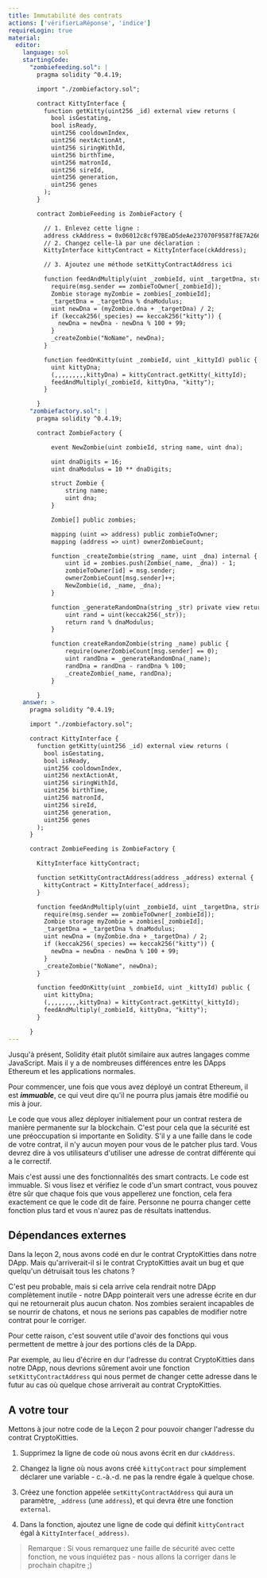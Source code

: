 ```yaml
---
title: Immutabilité des contrats
actions: ['vérifierLaRéponse', 'indice']
requireLogin: true
material:
  editor:
    language: sol
    startingCode:
      "zombiefeeding.sol": |
        pragma solidity ^0.4.19;

        import "./zombiefactory.sol";

        contract KittyInterface {
          function getKitty(uint256 _id) external view returns (
            bool isGestating,
            bool isReady,
            uint256 cooldownIndex,
            uint256 nextActionAt,
            uint256 siringWithId,
            uint256 birthTime,
            uint256 matronId,
            uint256 sireId,
            uint256 generation,
            uint256 genes
          );
        }

        contract ZombieFeeding is ZombieFactory {

          // 1. Enlevez cette ligne :
          address ckAddress = 0x06012c8cf97BEaD5deAe237070F9587f8E7A266d;
          // 2. Changez celle-là par une déclaration :
          KittyInterface kittyContract = KittyInterface(ckAddress);

          // 3. Ajoutez une méthode setKittyContractAddress ici

          function feedAndMultiply(uint _zombieId, uint _targetDna, string _species) public {
            require(msg.sender == zombieToOwner[_zombieId]);
            Zombie storage myZombie = zombies[_zombieId];
            _targetDna = _targetDna % dnaModulus;
            uint newDna = (myZombie.dna + _targetDna) / 2;
            if (keccak256(_species) == keccak256("kitty")) {
              newDna = newDna - newDna % 100 + 99;
            }
            _createZombie("NoName", newDna);
          }

          function feedOnKitty(uint _zombieId, uint _kittyId) public {
            uint kittyDna;
            (,,,,,,,,,kittyDna) = kittyContract.getKitty(_kittyId);
            feedAndMultiply(_zombieId, kittyDna, "kitty");
          }

        }
      "zombiefactory.sol": |
        pragma solidity ^0.4.19;

        contract ZombieFactory {

            event NewZombie(uint zombieId, string name, uint dna);

            uint dnaDigits = 16;
            uint dnaModulus = 10 ** dnaDigits;

            struct Zombie {
                string name;
                uint dna;
            }

            Zombie[] public zombies;

            mapping (uint => address) public zombieToOwner;
            mapping (address => uint) ownerZombieCount;

            function _createZombie(string _name, uint _dna) internal {
                uint id = zombies.push(Zombie(_name, _dna)) - 1;
                zombieToOwner[id] = msg.sender;
                ownerZombieCount[msg.sender]++;
                NewZombie(id, _name, _dna);
            }

            function _generateRandomDna(string _str) private view returns (uint) {
                uint rand = uint(keccak256(_str));
                return rand % dnaModulus;
            }

            function createRandomZombie(string _name) public {
                require(ownerZombieCount[msg.sender] == 0);
                uint randDna = _generateRandomDna(_name);
                randDna = randDna - randDna % 100;
                _createZombie(_name, randDna);
            }

        }
    answer: >
      pragma solidity ^0.4.19;

      import "./zombiefactory.sol";

      contract KittyInterface {
        function getKitty(uint256 _id) external view returns (
          bool isGestating,
          bool isReady,
          uint256 cooldownIndex,
          uint256 nextActionAt,
          uint256 siringWithId,
          uint256 birthTime,
          uint256 matronId,
          uint256 sireId,
          uint256 generation,
          uint256 genes
        );
      }

      contract ZombieFeeding is ZombieFactory {

        KittyInterface kittyContract;

        function setKittyContractAddress(address _address) external {
          kittyContract = KittyInterface(_address);
        }

        function feedAndMultiply(uint _zombieId, uint _targetDna, string _species) public {
          require(msg.sender == zombieToOwner[_zombieId]);
          Zombie storage myZombie = zombies[_zombieId];
          _targetDna = _targetDna % dnaModulus;
          uint newDna = (myZombie.dna + _targetDna) / 2;
          if (keccak256(_species) == keccak256("kitty")) {
            newDna = newDna - newDna % 100 + 99;
          }
          _createZombie("NoName", newDna);
        }

        function feedOnKitty(uint _zombieId, uint _kittyId) public {
          uint kittyDna;
          (,,,,,,,,,kittyDna) = kittyContract.getKitty(_kittyId);
          feedAndMultiply(_zombieId, kittyDna, "kitty");
        }

      }
---
```


Jusqu'à présent, Solidity était plutôt similaire aux autres langages comme JavaScript. Mais il y a de nombreuses différences entre les DApps Ethereum et les applications normales.

Pour commencer, une fois que vous avez déployé un contrat Ethereum, il est ***immuable***, ce qui veut dire qu'il ne pourra plus jamais être modifié ou mis à jour.

Le code que vous allez déployer initialement pour un contrat restera de manière permanente sur la blockchain. C'est pour cela que la sécurité est une préoccupation si importante en Solidity. S'il y a une faille dans le code de votre contrat, il n'y aucun moyen pour vous de le patcher plus tard. Vous devrez dire à vos utilisateurs d'utiliser une adresse de contrat différente qui a le correctif.

Mais c'est aussi une des fonctionnalités des smart contracts. Le code est immuable. Si vous lisez et vérifiez le code d'un smart contract, vous pouvez être sûr que chaque fois que vous appellerez une fonction, cela fera exactement ce que le code dit de faire. Personne ne pourra changer cette fonction plus tard et vous n'aurez pas de résultats inattendus.


## Dépendances externes

Dans la leçon 2, nous avons codé en dur le contrat CryptoKitties dans notre DApp. Mais qu'arriverait-il si le contrat CryptoKitties avait un bug et que quelqu'un détruisait tous les chatons ?

C'est peu probable, mais si cela arrive cela rendrait notre DApp complètement inutile - notre DApp pointerait vers une adresse écrite en dur qui ne retournerait plus aucun chaton. Nos zombies seraient incapables de se nourrir de chatons, et nous ne serions pas capables de modifier notre contrat pour le corriger.

Pour cette raison, c'est souvent utile d'avoir des fonctions qui vous permettent de mettre à jour des portions clés de la DApp.

Par exemple, au lieu d'écrire en dur l'adresse du contrat CryptoKitties dans notre DApp, nous devrions sûrement avoir une fonction `setKittyContractAddress` qui nous permet de changer cette adresse dans le futur au cas où quelque chose arriverait au contrat CryptoKitties.


## A votre tour

Mettons à jour notre code de la Leçon 2 pour pouvoir changer l'adresse du contrat CryptoKitties.

1. Supprimez la ligne de code où nous avons écrit en dur `ckAddress`.

2. Changez la ligne où nous avons créé `kittyContract` pour simplement déclarer une variable - c.-à.-d. ne pas la rendre égale à quelque chose.

3. Créez une fonction appelée `setKittyContractAddress` qui aura un paramètre, `_address` (une `address`), et qui devra être une fonction `external`.

4. Dans la fonction, ajoutez une ligne de code qui définit `kittyContract` égal à `KittyInterface(_address)`.

> Remarque : Si vous remarquez une faille de sécurité avec cette fonction, ne vous inquiétez pas - nous allons la corriger dans le prochain chapitre ;)
